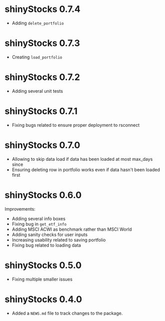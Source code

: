 # shinyStocks 0.7.4

* Adding `delete_portfolio`

# shinyStocks 0.7.3

* Creating `load_portfolio`

# shinyStocks 0.7.2

* Adding several unit tests

# shinyStocks 0.7.1

* Fixing bugs related to ensure proper deployment to rsconnect

# shinyStocks 0.7.0

* Allowing to skip data load if data has been loaded at most max_days since
* Ensuring deleting row in portfolio works even if data hasn't been loaded first

# shinyStocks 0.6.0

Improvements:

* Adding several info boxes
* Fixing bug in `get_etf_info`
* Adding MSCI ACWI as benchmark rather than MSCI World
* Adding sanity checks for user inputs
* Increasing usability related to saving portfolio
* Fixing bug related to loading data

# shinyStocks 0.5.0

* Fixing multiple smaller issues

# shinyStocks 0.4.0

* Added a `NEWS.md` file to track changes to the package.
